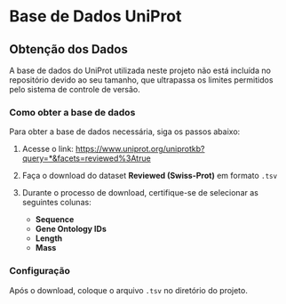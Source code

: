 # Base de Dados UniProt

## Obtenção dos Dados

A base de dados do UniProt utilizada neste projeto não está incluída no repositório devido ao seu tamanho, que ultrapassa os limites permitidos pelo sistema de controle de versão.

### Como obter a base de dados

Para obter a base de dados necessária, siga os passos abaixo:

1. Acesse o link: https://www.uniprot.org/uniprotkb?query=*&facets=reviewed%3Atrue

2. Faça o download do dataset **Reviewed (Swiss-Prot)** em formato `.tsv`

3. Durante o processo de download, certifique-se de selecionar as seguintes colunas:
   - **Sequence**
   - **Gene Ontology IDs**
   - **Length**
   - **Mass**

### Configuração

Após o download, coloque o arquivo `.tsv` no diretório do projeto.
